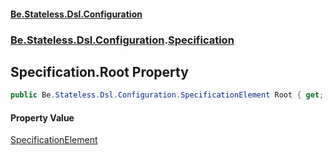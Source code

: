 #### [Be.Stateless.Dsl.Configuration](README.md 'README')
### [Be.Stateless.Dsl.Configuration](Be.Stateless.Dsl.Configuration.md 'Be.Stateless.Dsl.Configuration').[Specification](Specification.md 'Be.Stateless.Dsl.Configuration.Specification')

## Specification.Root Property

```csharp
public Be.Stateless.Dsl.Configuration.SpecificationElement Root { get; }
```

#### Property Value
[SpecificationElement](SpecificationElement.md 'Be.Stateless.Dsl.Configuration.SpecificationElement')